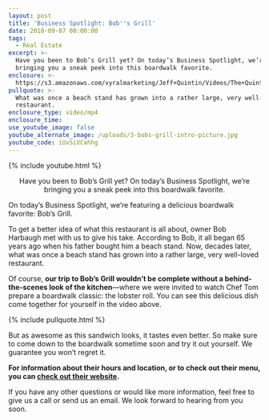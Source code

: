 ```yaml
---
layout: post
title: 'Business Spotlight: Bob''s Grill'
date: 2018-09-07 00:00:00
tags:
  - Real Estate
excerpt: >-
  Have you been to Bob’s Grill yet? On today’s Business Spotlight, we’re
  bringing you a sneak peek into this boardwalk favorite.
enclosure: >-
  https://s3.amazonaws.com/vyralmarketing/Jeff+Quintin/Videos/The+Quintin+Group+-+Business+Spotlight-+Bob%2527s+Grill.mp4
pullquote: >-
  What was once a beach stand has grown into a rather large, very well-loved
  restaurant.
enclosure_type: video/mp4
enclosure_time:
use_youtube_image: false
youtube_alternate_image: /uploads/3-bobs-grill-intro-picture.jpg
youtube_code: iUvSiVCahhg
---
```


{% include youtube.html %}

<center>Have you been to Bob’s Grill yet? On today’s Business Spotlight, we’re bringing you a sneak peek into this boardwalk favorite.</center>

On today’s Business Spotlight, we’re featuring a delicious boardwalk favorite: Bob’s Grill.

To get a better idea of what this restaurant is all about, owner Bob Harbaugh met with us to give his take. According to Bob, it all began 65 years ago when his father bought him a beach stand. Now, decades later, what was once a beach stand has grown into a rather large, very well-loved restaurant.

Of course, **our trip to Bob’s Grill wouldn’t be complete without a behind-the-scenes look of the kitchen**—where we were invited to watch Chef Tom prepare a boardwalk classic: the lobster roll. You can see this delicious dish come together for yourself in the video above.

{% include pullquote.html %}

But as awesome as this sandwich looks, it tastes even better. So make sure to come down to the boardwalk sometime soon and try it out yourself. We guarantee you won’t regret it.

**For information about their hours and location, or to check out their menu, you can [check out their website](https://bobsgrilloceancity.com/bobs-grill).**

If you have any other questions or would like more information, feel free to give us a call or send us an email. We look forward to hearing from you soon.